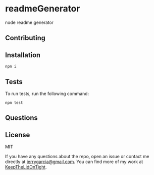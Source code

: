 # readmeGenerator

node readme generator

## Contributing



## Installation

```
npm i
```

## Tests
To run tests, run the following command:

```
npm test
```

## Questions



## License

MIT

If you have any questions about the repo, open an issue or contact me directly at jerrygarcia@gmail.com. You can find more of my work at [KeepTheLidOnTight](https://github.com/KeepTheLidOnTight/).

